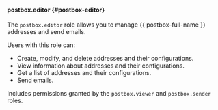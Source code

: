 #### postbox.editor {#postbox-editor}

The `postbox.editor` role allows you to manage {{ postbox-full-name }} addresses and send emails.

Users with this role can:
* Create, modify, and delete addresses and their configurations.
* View information about addresses and their configurations.
* Get a list of addresses and their configurations.
* Send emails.

Includes permissions granted by the `postbox.viewer` and `postbox.sender` roles.